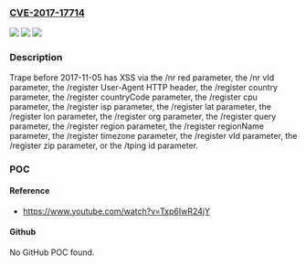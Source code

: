### [CVE-2017-17714](https://cve.mitre.org/cgi-bin/cvename.cgi?name=CVE-2017-17714)
![](https://img.shields.io/static/v1?label=Product&message=n%2Fa&color=blue)
![](https://img.shields.io/static/v1?label=Version&message=n%2Fa&color=blue)
![](https://img.shields.io/static/v1?label=Vulnerability&message=n%2Fa&color=brighgreen)

### Description

Trape before 2017-11-05 has XSS via the /nr red parameter, the /nr vId parameter, the /register User-Agent HTTP header, the /register country parameter, the /register countryCode parameter, the /register cpu parameter, the /register isp parameter, the /register lat parameter, the /register lon parameter, the /register org parameter, the /register query parameter, the /register region parameter, the /register regionName parameter, the /register timezone parameter, the /register vId parameter, the /register zip parameter, or the /tping id parameter.

### POC

#### Reference
- https://www.youtube.com/watch?v=Txp6IwR24jY

#### Github
No GitHub POC found.

